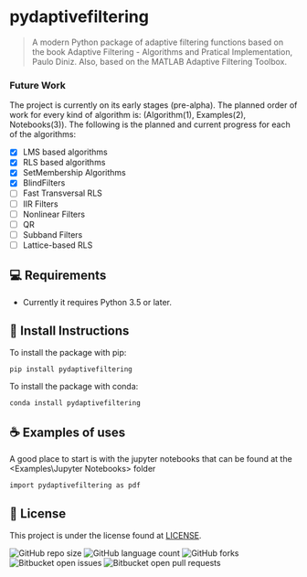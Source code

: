 # pydaptivefiltering



<!---<img src="exemplo-image.png" alt="exemplo imagem">--->

> A modern Python package of adaptive filtering functions based on the book Adaptive Filtering - Algorithms and Pratical Implementation, Paulo Diniz. Also, based on the MATLAB Adaptive Filtering Toolbox.  

### Future Work

The project is currently on its early stages (pre-alpha). The planned order of work for every kind of algorithm is: (Algorithm(1), Examples(2), Notebooks(3)). The following is the planned and current progress for each of the algorithms:

- [x] LMS based algorithms
- [x] RLS based algorithms
- [x] SetMembership Algorithms
- [x] BlindFilters
- [ ] Fast Transversal RLS
- [ ] IIR Filters
- [ ] Nonlinear Filters
- [ ] QR
- [ ] Subband Filters
- [ ] Lattice-based RLS

## 💻 Requirements

* Currently it requires Python 3.5 or later. 

## 🚀 Install Instructions

To install the package with pip:
```
pip install pydaptivefiltering
```
To install the package with conda:
```
conda install pydaptivefiltering
```

## ☕ Examples of uses

A good place to start is with the jupyter notebooks that can be found at the <Examples\Jupyter Notebooks\> folder
```
import pydaptivefiltering as pdf
```

## 📝 License

This project is under the license found at [LICENSE](LICENSE.md).


![GitHub repo size](https://img.shields.io/github/repo-size/BruninLima/PydaptiveFiltering?style=for-the-badge)
![GitHub language count](https://img.shields.io/github/languages/count/BruninLima/PydaptiveFiltering?style=for-the-badge)
![GitHub forks](https://img.shields.io/github/forks/BruninLima/PydaptiveFiltering?style=for-the-badge)
![Bitbucket open issues](https://img.shields.io/bitbucket/issues/BruninLima/PydaptiveFiltering?style=for-the-badge)
![Bitbucket open pull requests](https://img.shields.io/bitbucket/pr-raw/BruninLima/PydaptiveFiltering?style=for-the-badge)
